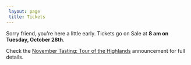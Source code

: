 ```yaml
---
 layout: page
 title: Tickets
---
```


 Sorry friend, you're here a little early. Tickets go on Sale at **8 am on Tuesday, October 28th**. 

 Check the [November Tasting: Tour of the Highlands][1] announcement for full details.
 
 
 [1]: /2014/10/27/November-Tasting-Tour-of-the-highlands/
